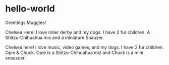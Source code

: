 # hello-world

Greetings Muggles!

Chelsea Here! I love roller derby and my dogs. I have 2 fur children. A Shitzu-Chihuahua mix and a miniature Snauzer.

Chelsea here! I love music, video games, and my dogs. 
I have 2 fur children. Opie & Chuck. Opie is a Shitzu-Chihuahua miz and Chuck is a mini snauzuer.


